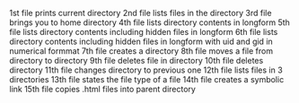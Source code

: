 1st file prints current directory
2nd file lists files in the directory
3rd file brings you to home directory
4th file lists directory contents in longform
5th file lists directory contents including hidden files in longform
6th file lists directory contents including hidden files in longform with uid and gid in numerical formmat
7th file creates a directory
8th file moves a file from directory to directory
9th file deletes file in directory
10th file deletes directory
11th file changes directory to previous one
12th file lists files in 3 directories
13th file states the file type of a file
14th file creates a symbolic link
15th file copies .html files into parent directory
